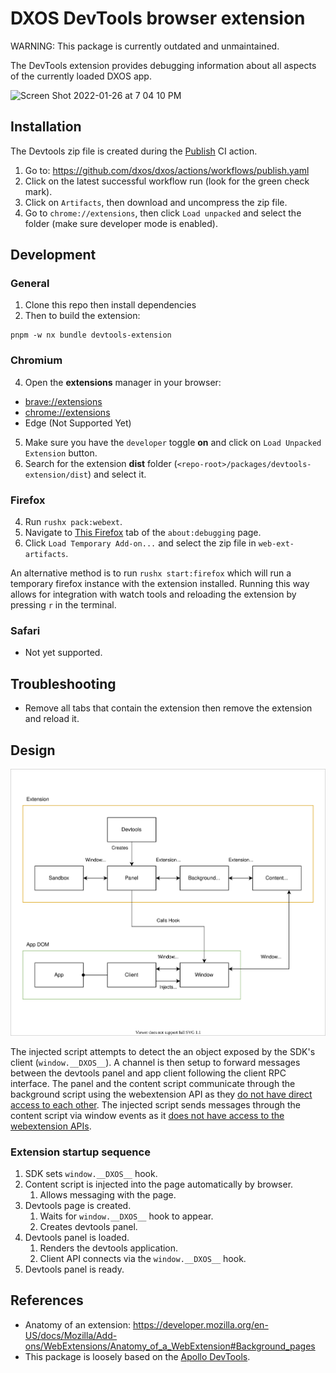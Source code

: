 # DXOS DevTools browser extension

WARNING: This package is currently outdated and unmaintained.

The DevTools extension provides debugging information about all aspects of the currently loaded DXOS app.

<img width="640" alt="Screen Shot 2022-01-26 at 7 04 10 PM" src="https://user-images.githubusercontent.com/3523355/151267314-12169bab-8e45-4662-aa67-57128313ebb7.png">

## Installation

The Devtools zip file is created during the [Publish](https://github.com/dxos/dxos/blob/main/.github/workflows/publish.yaml) CI action.

1. Go to: https://github.com/dxos/dxos/actions/workflows/publish.yaml
1. Click on the latest successful workflow run (look for the green check mark).
1. Click on `Artifacts`, then download and uncompress the zip file.
1. Go to `chrome://extensions`, then click `Load unpacked` and select the folder (make sure developer mode is enabled).

## Development

### General

1. Clone this repo then install dependencies
2. Then to build the extension:

```
pnpm -w nx bundle devtools-extension
```

### Chromium

4. Open the __extensions__ manager in your browser: 

- [brave://extensions](brave://extensions)
- [chrome://extensions](chrome://extensions)
- Edge (Not Supported Yet)

5. Make sure you have the `developer` toggle __on__ and click on `Load Unpacked Extension` button.
6. Search for the extension __dist__ folder (`<repo-root>/packages/devtools-extension/dist`) and select it.

### Firefox

4. Run `rushx pack:webext`.
5. Navigate to [This Firefox](about:debugging#/runtime/this-firefox) tab of the `about:debugging` page.
6. Click `Load Temporary Add-on...` and select the zip file in `web-ext-artifacts`.

An alternative method is to run `rushx start:firefox` which will run a temporary firefox instance with the extension installed. Running this way allows for integration with watch tools and reloading the extension by pressing `r` in the terminal.

### Safari

- Not yet supported.

## Troubleshooting

- Remove all tabs that contain the extension then remove the extension and reload it.

## Design

![devtools-architecture](../../../docs/docs/design/diagrams/devtools-architecture.drawio.svg)

The injected script attempts to detect the an object exposed by the SDK's client (`window.__DXOS__`).
A channel is then setup to forward messages between the devtools panel and app client following the client RPC interface.
The panel and the content script communicate through the background script using the webextension API as they [do not have direct access to each other](https://developer.chrome.com/docs/extensions/mv3/devtools/#content-script-to-devtools).
The injected script sends messages through the content script via window events as it [does not have access to the webextension APIs](https://developer.chrome.com/docs/extensions/mv3/devtools/#evaluated-scripts-to-devtools).

### Extension startup sequence

1. SDK sets `window.__DXOS__` hook.
1. Content script is injected into the page automatically by browser.
    1. Allows messaging with the page.
1. Devtools page is created.
    1. Waits for `window.__DXOS__` hook to appear.
    1. Creates devtools panel.
1. Devtools panel is loaded.
    1. Renders the devtools application.
    1. Client API connects via the `window.__DXOS__` hook.
1. Devtools panel is ready.

## References

- Anatomy of an extension: https://developer.mozilla.org/en-US/docs/Mozilla/Add-ons/WebExtensions/Anatomy_of_a_WebExtension#Background_pages
- This package is loosely based on the [Apollo DevTools](https://github.com/apollographql/apollo-client-devtools).
